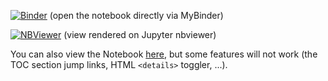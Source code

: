 
[![Binder](https://mybinder.org/badge_logo.svg)](https://mybinder.org/v2/gh/zmoon92/hu-pbl-workshop-2020/master?filepath=warmup-assignment%2Fpbl-workshop-warmup_zm.ipynb) (open the notebook directly via MyBinder)

[![NBViewer](https://raw.githubusercontent.com/jupyter/design/master/logos/Badges/nbviewer_badge.svg)](https://nbviewer.jupyter.org/github/zmoon92/hu-pbl-workshop-2020/blob/master/warmup-assignment/pbl-workshop-warmup_zm.ipynb) (view rendered on Jupyter nbviewer)

You can also view the Notebook [here](pbl-workshop-warmup_zm.ipynb), but some features will not work (the TOC section jump links, HTML `<details>` toggler, ...).
